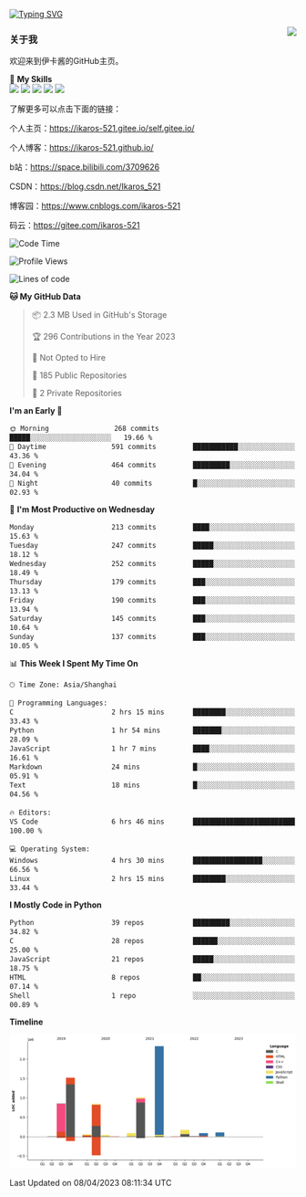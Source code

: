 [![Typing SVG](https://readme-typing-svg.herokuapp.com?size=25&duration=2500&color=8C43EA&vCenter=true&width=200&height=40&lines=Hi+Welcome+%F0%9F%91%8B%F0%9F%8F%BB;I'm+Love丶伊卡洛斯)](https://git.io/typing-svg)

<a href="#">
  <img align="right" src="https://github-readme-stats.vercel.app/api?username=Ikaros-521&count_private=true&show_icons=true&bg_color=15,f2f7fd,E0EAFC" />
</a>

### 关于我

欢迎来到伊卡酱的GitHub主页。

🌟 **My Skills**  
![](https://img.shields.io/badge/-C-A8B9CC?style=flat-square&logo=C&logoColor=fff)
![](https://img.shields.io/badge/-Python-3776AB?style=flat-square&logo=Python&logoColor=fff)
![](https://img.shields.io/badge/-JavaScript-F7DF1E?style=flat-square&logo=JavaScript&logoColor=fff)
![](https://img.shields.io/badge/-C++-00599C?style=flat-square&logo=Cpp&logoColor=fff)
![](https://img.shields.io/badge/-Linux-000000?style=flat-square&logo=Linux&logoColor=fff)

了解更多可以点击下面的链接：

个人主页：https://ikaros-521.gitee.io/self.gitee.io/

个人博客：https://ikaros-521.github.io/   

b站：https://space.bilibili.com/3709626

CSDN：https://blog.csdn.net/Ikaros_521

博客园：https://www.cnblogs.com/ikaros-521

码云：https://gitee.com/ikaros-521

<!--START_SECTION:waka-->
![Code Time](http://img.shields.io/badge/Code%20Time-101%20hrs%2032%20mins-blue)

![Profile Views](http://img.shields.io/badge/Profile%20Views-2-blue)

![Lines of code](https://img.shields.io/badge/From%20Hello%20World%20I%27ve%20Written-7.1%20million%20lines%20of%20code-blue)

**🐱 My GitHub Data** 

> 📦 2.3 MB Used in GitHub's Storage 
 > 
> 🏆 296 Contributions in the Year 2023
 > 
> 🚫 Not Opted to Hire
 > 
> 📜 185 Public Repositories 
 > 
> 🔑 2 Private Repositories 
 > 
**I'm an Early 🐤** 

```text
🌞 Morning                268 commits         █████░░░░░░░░░░░░░░░░░░░░   19.66 % 
🌆 Daytime                591 commits         ███████████░░░░░░░░░░░░░░   43.36 % 
🌃 Evening                464 commits         █████████░░░░░░░░░░░░░░░░   34.04 % 
🌙 Night                  40 commits          █░░░░░░░░░░░░░░░░░░░░░░░░   02.93 % 
```
📅 **I'm Most Productive on Wednesday** 

```text
Monday                   213 commits         ████░░░░░░░░░░░░░░░░░░░░░   15.63 % 
Tuesday                  247 commits         █████░░░░░░░░░░░░░░░░░░░░   18.12 % 
Wednesday                252 commits         █████░░░░░░░░░░░░░░░░░░░░   18.49 % 
Thursday                 179 commits         ███░░░░░░░░░░░░░░░░░░░░░░   13.13 % 
Friday                   190 commits         ███░░░░░░░░░░░░░░░░░░░░░░   13.94 % 
Saturday                 145 commits         ███░░░░░░░░░░░░░░░░░░░░░░   10.64 % 
Sunday                   137 commits         ███░░░░░░░░░░░░░░░░░░░░░░   10.05 % 
```


📊 **This Week I Spent My Time On** 

```text
🕑︎ Time Zone: Asia/Shanghai

💬 Programming Languages: 
C                        2 hrs 15 mins       ████████░░░░░░░░░░░░░░░░░   33.43 % 
Python                   1 hr 54 mins        ███████░░░░░░░░░░░░░░░░░░   28.09 % 
JavaScript               1 hr 7 mins         ████░░░░░░░░░░░░░░░░░░░░░   16.61 % 
Markdown                 24 mins             █░░░░░░░░░░░░░░░░░░░░░░░░   05.91 % 
Text                     18 mins             █░░░░░░░░░░░░░░░░░░░░░░░░   04.56 % 

🔥 Editors: 
VS Code                  6 hrs 46 mins       █████████████████████████   100.00 % 

💻 Operating System: 
Windows                  4 hrs 30 mins       █████████████████░░░░░░░░   66.56 % 
Linux                    2 hrs 15 mins       ████████░░░░░░░░░░░░░░░░░   33.44 % 
```

**I Mostly Code in Python** 

```text
Python                   39 repos            █████████░░░░░░░░░░░░░░░░   34.82 % 
C                        28 repos            ██████░░░░░░░░░░░░░░░░░░░   25.00 % 
JavaScript               21 repos            █████░░░░░░░░░░░░░░░░░░░░   18.75 % 
HTML                     8 repos             ██░░░░░░░░░░░░░░░░░░░░░░░   07.14 % 
Shell                    1 repo              ░░░░░░░░░░░░░░░░░░░░░░░░░   00.89 % 
```



**Timeline**

![Lines of Code chart](https://raw.githubusercontent.com/Ikaros-521/Ikaros-521/main/assets/bar_graph.png)


 Last Updated on 08/04/2023 08:11:34 UTC
<!--END_SECTION:waka-->


<!--
**Ikaros-521/Ikaros-521** is a ✨ _special_ ✨ repository because its `README.md` (this file) appears on your GitHub profile.

Here are some ideas to get you started:

- 🔭 I’m currently working on ...
- 🌱 I’m currently learning ...
- 👯 I’m looking to collaborate on ...
- 🤔 I’m looking for help with ...
- 💬 Ask me about ...
- 📫 How to reach me: ...
- 😄 Pronouns: ...
- ⚡ Fun fact: ...
-->
